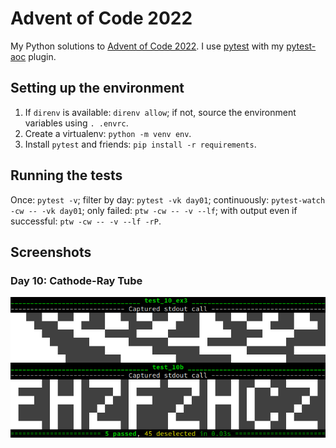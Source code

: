 # Advent of Code 2022

My Python solutions to [Advent of Code 2022][aoc2022]. I use [pytest][] with my
[pytest-aoc][] plugin.

[aoc2022]: https://adventofcode.com/2022
[pytest]: https://pytest.org/
[pytest-aoc]: https://github.com/j0057/pytest-aoc

## Setting up the environment

1. If `direnv` is available: `direnv allow`; if not, source the environment
   variables using `. .envrc`.
2. Create a virtualenv: `python -m venv env`.
3. Install `pytest` and friends: `pip install -r requirements`.

## Running the tests

Once: `pytest -v`; filter by day: `pytest -vk day01`; continuously:
`pytest-watch -cw -- -vk day01`; only failed: `ptw -cw -- -v --lf`;
with output even if successful: `ptw -cw -- -v --lf -rP`.

## Screenshots

### Day 10: Cathode-Ray Tube

![day10.png](day10.png)
